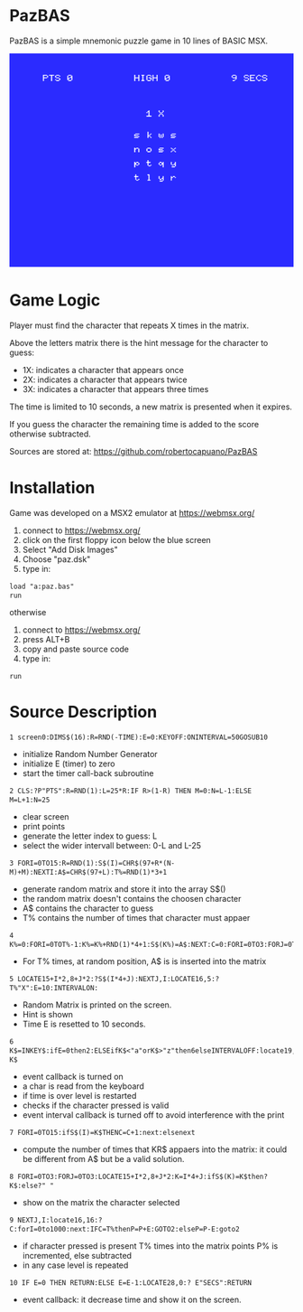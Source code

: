 # PazBAS
PazBAS is a simple mnemonic puzzle game in 10 lines of BASIC MSX.

![screenshot](screenshot.png)

# Game Logic
Player must find the character that repeats X times in the matrix.

Above the letters matrix there is the hint message for the character to guess:
- 1X: indicates a character that appears once
- 2X: indicates a character that appears twice
- 3X: indicates a character that appears three times

The time is limited to 10 seconds, a new matrix is presented when it expires.

If you guess the character the remaining time is added to the score otherwise subtracted.

Sources are stored at: https://github.com/robertocapuano/PazBAS

# Installation
Game was developed on a MSX2 emulator at https://webmsx.org/
1. connect to https://webmsx.org/
2. click on the first floppy icon below the blue screen
3. Select "Add Disk Images"
4. Choose "paz.dsk"
5. type in:
```
load "a:paz.bas"
run
```
otherwise
1. connect to https://webmsx.org/
2. press ALT+B
3. copy and paste source code
5. type in:
```
run
```

# Source Description

```
1 screen0:DIMS$(16):R=RND(-TIME):E=0:KEYOFF:ONINTERVAL=50GOSUB10
```
- initialize Random Number Generator
- initialize E (timer) to zero
- start the timer call-back subroutine


```
2 CLS:?P"PTS":R=RND(1):L=25*R:IF R>(1-R) THEN M=0:N=L-1:ELSE M=L+1:N=25
```
- clear screen
- print points
- generate the letter index to guess: L
- select the wider intervall between: 0-L and L-25


```
3 FORI=0TO15:R=RND(1):S$(I)=CHR$(97+R*(N-M)+M):NEXTI:A$=CHR$(97+L):T%=RND(1)*3+1
```
- generate random matrix and store it into the array S$()
- the random matrix doesn't contains the choosen character
- A$ contains the character to guess
- T% contains the number of times that character must appaer

```
4 K%=0:FORI=0TOT%-1:K%=K%+RND(1)*4+1:S$(K%)=A$:NEXT:C=0:FORI=0TO3:FORJ=0TO3
```

- For T% times, at random position, A$ is is inserted into the matrix 


```
5 LOCATE15+I*2,8+J*2:?S$(I*4+J):NEXTJ,I:LOCATE16,5:?T%"X":E=10:INTERVALON:
```
- Random Matrix is printed on the screen.
- Hint is shown
- Time E is resetted to 10 seconds.

```
6 K$=INKEY$:ifE=0then2:ELSEifK$<"a"orK$>"z"then6elseINTERVALOFF:locate19,16:?K$
```

- event callback is turned on
- a char is read from the keyboard
- if time is over level is restarted
- checks if the character pressed is valid
- event interval callback is turned off to avoid interference with the print

```
7 FORI=0TO15:ifS$(I)=K$THENC=C+1:next:elsenext
```
- compute the number of times that KR$ appaers into the matrix: it could be
different from A$ but be a valid solution.


```
8 FORI=0TO3:FORJ=0TO3:LOCATE15+I*2,8+J*2:K=I*4+J:ifS$(K)=K$then?K$:else?" "
```
- show on the matrix the character selected

```
9 NEXTJ,I:locate16,16:?C:forI=0to1000:next:IFC=T%thenP=P+E:GOTO2:elseP=P-E:goto2
```
- if character pressed is present T% times into the matrix points P% is incremented, 
else subtracted
- in any case level is repeated

```
10 IF E=0 THEN RETURN:ELSE E=E-1:LOCATE28,0:? E"SECS":RETURN
```
- event callback: it decrease time and show it on the screen.

